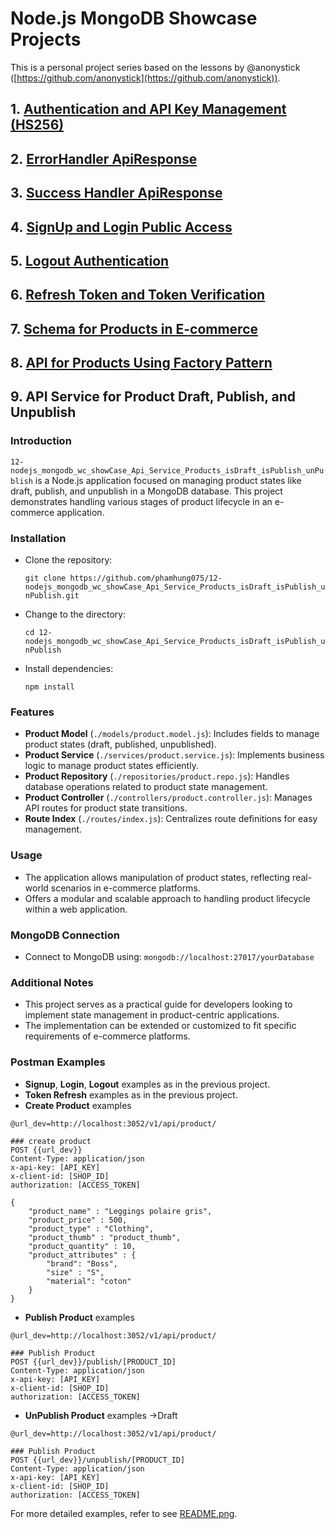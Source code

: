 # Node.js MongoDB Showcase Projects


This is a personal project series based on the lessons by @anonystick ([https://github.com/anonystick](https://github.com/anonystick)).
## 1. [Authentication and API Key Management (HS256)](https://github.com/phamhung075/2-nodejs_mongodb_wc_showCase_Dynamic_for_ApiKey_and_Permissions_HS256/tree/master)

## 2. [ErrorHandler ApiResponse](https://github.com/phamhung075/3-nodejs_mongodb_wc_showCase_ErrorHandler_API)

## 3. [Success Handler ApiResponse](https://github.com/phamhung075/4-nodejs_mongodb_wc_showCase_ApiResponseUseClass/tree/master?tab=readme-ov-file)

## 4. [SignUp and Login Public Access](https://github.com/phamhung075/5-nodejs_mongodb_wc_showCase_SignUpLogin)

## 5. [Logout Authentication](https://github.com/phamhung075/6-nodejs_mongodb_wc_showCase_LogoutAuthentication)
## 6. [Refresh Token and Token Verification](https://github.com/phamhung075/7-nodejs_mongodb_wc_showCase_RefreshToken_verifyToken)
## 7. [Schema for Products in E-commerce](https://github.com/phamhung075/8-nodejs_mongodb_wc_showCase_Schema_Products_Ecommerce)
## 8. [API for Products Using Factory Pattern](https://github.com/phamhung075/11-nodejs_mongodb_wc_showCase_Api_Service_use_Factory_Pattern_Products_Senior_lv)

## 9. API Service for Product Draft, Publish, and Unpublish

### Introduction

`12-nodejs_mongodb_wc_showCase_Api_Service_Products_isDraft_isPublish_unPublish` is a Node.js application focused on managing product states like draft, publish, and unpublish in a MongoDB database. This project demonstrates handling various stages of product lifecycle in an e-commerce application.

### Installation

- Clone the repository:

    `git clone https://github.com/phamhung075/12-nodejs_mongodb_wc_showCase_Api_Service_Products_isDraft_isPublish_unPublish.git`
    
- Change to the directory:

    `cd 12-nodejs_mongodb_wc_showCase_Api_Service_Products_isDraft_isPublish_unPublish`
    
- Install dependencies:

    `npm install`
    

### Features

- **Product Model** (`./models/product.model.js`): Includes fields to manage product states (draft, published, unpublished).
- **Product Service** (`./services/product.service.js`): Implements business logic to manage product states efficiently.
- **Product Repository** (`./repositories/product.repo.js`): Handles database operations related to product state management.
- **Product Controller** (`./controllers/product.controller.js`): Manages API routes for product state transitions.
- **Route Index** (`./routes/index.js`): Centralizes route definitions for easy management.

### Usage

- The application allows manipulation of product states, reflecting real-world scenarios in e-commerce platforms.
- Offers a modular and scalable approach to handling product lifecycle within a web application.

### MongoDB Connection

- Connect to MongoDB using: `mongodb://localhost:27017/yourDatabase`

### Additional Notes

- This project serves as a practical guide for developers looking to implement state management in product-centric applications.
- The implementation can be extended or customized to fit specific requirements of e-commerce platforms.

### Postman Examples

- **Signup**, **Login**, **Logout** examples as in the previous project.
- **Token Refresh** examples as in the previous project.
- **Create Product** examples 

``` 
@url_dev=http://localhost:3052/v1/api/product/

### create product
POST {{url_dev}}
Content-Type: application/json
x-api-key: [API_KEY]
x-client-id: [SHOP_ID]
authorization: [ACCESS_TOKEN]

{
	"product_name" : "Leggings polaire gris",
	"product_price" : 500,
	"product_type" : "Clothing",
	"product_thumb" : "product_thumb",
	"product_quantity" : 10,
	"product_attributes" : {
		"brand": "Boss",
		"size" : "S",
		"material": "coton"
	}
}
```

- **Publish Product** examples 
``` 
@url_dev=http://localhost:3052/v1/api/product/

### Publish Product
POST {{url_dev}}/publish/[PRODUCT_ID]
Content-Type: application/json
x-api-key: [API_KEY]
x-client-id: [SHOP_ID]
authorization: [ACCESS_TOKEN]

```

- **UnPublish Product** examples ->Draft
``` 
@url_dev=http://localhost:3052/v1/api/product/

### Publish Product
POST {{url_dev}}/unpublish/[PRODUCT_ID]
Content-Type: application/json
x-api-key: [API_KEY]
x-client-id: [SHOP_ID]
authorization: [ACCESS_TOKEN]

```
For more detailed examples, refer to see [README.png](./help12.png).
